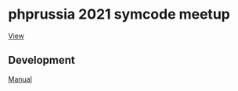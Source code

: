 # phprussia 2021 symcode meetup #

[View](https://hanovruslan.github.io/phprussia-2021-symcode-meetup)

## Development ##

[Manual](./README-manual.md)
